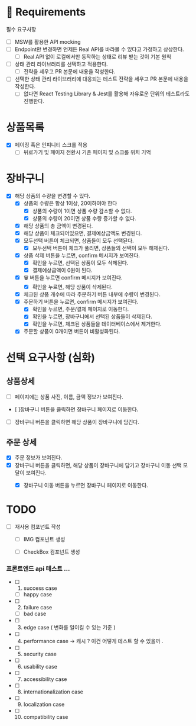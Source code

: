 # 📝 Requirements
필수 요구사항

- [ ] MSW를 활용한 API mocking
- [ ] Endpoint만 변경하면 언제든 Real API를 바라볼 수 있다고 가정하고 상상한다.
  - [ ] Real API 없이 로컬에서만 동작하는 상태로 리뷰 받는 것이 기본 원칙

- [ ] 상태 관리 라이브러리를 선택하고 적용한다.
  - [ ] 전략을 세우고 PR 본문에 내용을 작성한다.
- [ ] 선택한 상태 관리 라이브러리에 대응되는 테스트 전략을 세우고 PR 본문에 내용을 작성한다.
  - [ ] 없다면 React Testing Library & Jest를 활용해 자유로운 단위의 테스트라도 진행한다.

# 상품목록
- [x] 페이징 혹은 인피니티 스크롤 적용
  - [ ] 뒤로가기 및 페이지 전환시 기존 페이지 및 스크롤 위치 기억
# 장바구니
- [x] 해당 상품의 수량을 변경할 수 있다.
  - [x] 상품의 수량은 항상 1이상, 20이하여야 한다
    - [x] 상품의 수량이 1이면 상품 수량 감소할 수 없다.
    - [x] 상품의 수량이 20이면 상품 수량 증가할 수 없다.
  - [x] 해당 상품의 총 금액이 변경된다.
  - [x] 해당 상품이 체크되어있으면, 결제예상금액도 변경된다.
  - [x] 모두선택 버튼이 체크되면, 상품들이 모두 선택된다.
    - [x] 모두선택 버튼이 체크가 풀리면, 상품들의 선택이 모두 해제된다.
  - [x] 상품 삭제 버튼을 누르면, confirm 메시지가 보여진다.
    - [x] 확인을 누르면, 선택된 상품이 모두 삭제된다.
    - [x] 결제예상금액이 0원이 된다.
  - [x] 🗑 버튼을 누르면 confirm 메시지가 보여진다.
    - [x] 확인을 누르면, 해당 상품이 삭제된다.
  - [x] 체크된 상품 개수에 따라 주문하기 버튼 내부에 수량이 변경된다.
  - [x] 주문하기 버튼을 누르면, confirm 메시지가 보여진다.
    - [x] 확인을 누르면, 주문/결제 페이지로 이동한다.
    - [x] 확인을 누르면, 장바구니에서 선택된 상품들이 삭제된다.
    - [x] 확인을 누르면, 체크된 상품들을 데이터베이스에서 제거한다.
  - [x] 주문할 상품이 0개이면 버튼이 비활성화된다.

# 선택 요구사항 (심화)
## 상품상세
- [ ] 페이지에는 상품 사진, 이름, 금액 정보가 보여진다.
- [ ]장바구니 버튼을 클릭하면 장바구니 페이지로 이동한다.
- [ ] 장바구니 버튼을 클릭하면 해당 상품이 장바구니에 담긴다.
## 주문 상세
- [x] 주문 정보가 보여진다.
- [x] 장바구니 버튼을 클릭하면, 해당 상품이 장바구니에 담기고 장바구니 이동 선택 모달이 보여진다.
  - [x] 장바구니 이동 버튼을 누르면 장바구니 페이지로 이동한다.


# TODO
- [ ] 재사용 컴포넌트 작성
  - [ ] IMG 컴포넌트 생성
  - [ ] CheckBox 컴포넌트 생성


### 프론트엔드 api 테스트 ... 

- [ ] 1. success case 
  - [ ] happy case
- [ ] 2. failure case 
  - [ ] bad case
- [ ] 3. edge case ( 변화를 일이킬 수 있는 기준 ) 
- [ ] 4. performance case -> 캐시 ? 이건 어떻게 테스트 할 수 있을까 .
- [ ] 5. security case 
- [ ] 6. usability case 
- [ ] 7. accessibility case 
- [ ] 8. internationalization case 
- [ ] 9. localization case 
- [ ] 10. compatibility case